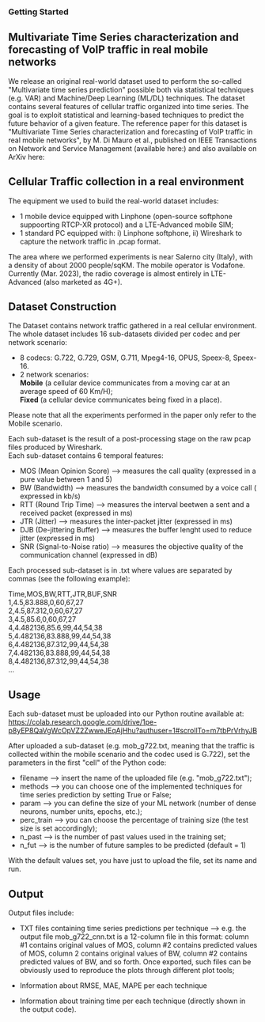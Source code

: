 ### Getting Started

## Multivariate Time Series characterization and forecasting of VoIP traffic in real mobile networks

We release an original real-world dataset used to perform the so-called "Multivariate time series prediction" possible both via statistical techniques (e.g. VAR) and Machine/Deep Learning (ML/DL) techniques. The dataset contains several features of cellular traffic organized into time series. The goal is to exploit statistical and learning-based techniques to predict the future behavior of a given feature. The reference paper for this dataset is "Multivariate Time Series characterization and forecasting of VoIP traffic in real mobile networks", by M. Di Mauro et al., published on IEEE Transactions on Network and Service Management (available here:) and also available on ArXiv here: 

## Cellular Traffic collection in a real environment

The equipment we used to build the real-world dataset includes:
- 1 mobile device equipped with Linphone (open-source softphone suppoorting RTCP-XR protocol) and a LTE-Advanced mobile SIM;
- 1 standard PC equipped with: i) Linphone softphone, ii) Wireshark to capture the network traffic in .pcap format.

The area where we performed experiments is near Salerno city (Italy), with a density of about 2000 people/sqKM.
The mobile operator is Vodafone. Currently (Mar. 2023), the radio coverage is almost entirely in LTE-Advanced (also marketed as 4G+).

## Dataset Construction

The Dataset contains network traffic gathered in a real cellular environment.  
The whole dataset includes 16 sub-datasets divided per codec and per network scenario:
- 8 codecs: G.722, G.729, GSM, G.711, Mpeg4-16, OPUS, Speex-8, Speex-16.
- 2 network scenarios:  
   **Mobile** (a cellular device communicates from a moving car at an average speed of 60 Km/H);  
   **Fixed** (a cellular device communicates being fixed in a place).

Please note that all the experiments performed in the paper only refer to the Mobile scenario.

Each sub-dataset is the result of a post-processing stage on the raw pcap files produced by Wireshark.  
Each sub-dataset contains 6 temporal features:
- MOS (Mean Opinion Score) --> measures the call quality (expressed in a pure value between 1 and 5)
- BW (Bandwidth) --> measures the bandwidth consumed by a voice call ( expressed in kb/s)
- RTT (Round Trip Time) --> measures the interval beetwen a sent and a received packet (expressed in ms)
- JTR (Jitter) --> measures the inter-packet jitter (expressed in ms)
- DJB (De-jittering Buffer) --> measures the buffer lenght used to reduce jitter (expressed in ms)
- SNR (Signal-to-Noise ratio) --> measures the objective quality of the communication channel (expressed in dB)

Each processed sub-dataset is in .txt where values are separated by commas (see the following example): 

Time,MOS,BW,RTT,JTR,BUF,SNR  
1,4.5,83.888,0,60,67,27  
2,4.5,87.312,0,60,67,27  
3,4.5,85.6,0,60,67,27  
4,4.482136,85.6,99,44,54,38  
5,4.482136,83.888,99,44,54,38  
6,4.482136,87.312,99,44,54,38  
7,4.482136,83.888,99,44,54,38  
8,4.482136,87.312,99,44,54,38  
...

## Usage

Each sub-dataset must be uploaded into our Python routine available at:  
https://colab.research.google.com/drive/1pe-p8yEP8QaVgWcOpVZ2ZwweJEqAjHhu?authuser=1#scrollTo=m7tbPrVrhyJB

After uploaded a sub-dataset (e.g. mob_g722.txt, meaning that the traffic is collected within the mobile scenario and the codec used is G.722), set the parameters in the first "cell" of the Python code:  

- filename --> insert the name of the uploaded file (e.g. "mob_g722.txt");
- methods --> you can choose one of the implemented techniques for time series prediction by setting True or False;
- param --> you can define the size of your ML network (number of dense neurons, number units, epochs, etc.);
- perc_train --> you can choose the percentage of training size (the test size is set accordingly);
- n_past --> is the number of past values used in the training set;
- n_fut --> is the number of future samples to be predicted (default = 1)

With the default values set, you have just to upload the file, set its name and run.

## Output

Output files include:  

- TXT files containing time series predictions per technique --> e.g. the output file mob_g722_cnn.txt is a 12-column file in this format: column #1 contains original values of MOS, column #2 contains predicted values of MOS, column 2 contains original values of BW, column #2 contains predicted values of BW, and so forth. Once exported, such files can be obviously used to reproduce the plots through different plot tools;
 
- Information about RMSE, MAE, MAPE per each technique

- Information about training time per each technique (directly shown in the output code).

